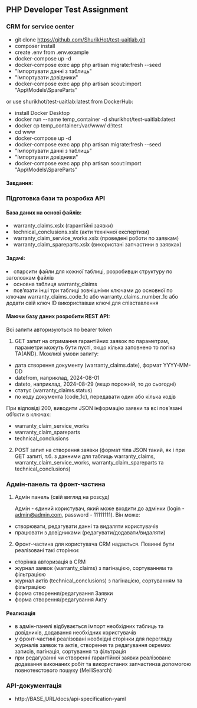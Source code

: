## PHP Developer Test Assignment
### CRM for service center

- git clone https://github.com/ShurikHot/test-uaitlab.git
- composer install
- create .env from .env.example
- docker-compose up -d
- docker-compose exec app php artisan migrate:fresh --seed
- "Імпортувати данні з таблиць"
- "Імпортувати довідники"
- docker-compose exec app php artisan scout:import "App\Models\SpareParts"

or use shurikhot/test-uaitlab:latest from DockerHub:
- install Docker Desktop
- docker run --name temp_container -d shurikhot/test-uaitlab:latest
- docker cp temp_container:/var/www/ d:\test
- cd www
- docker-compose up -d
- docker-compose exec app php artisan migrate:fresh --seed
- "Імпортувати данні з таблиць"
- "Імпортувати довідники"
- docker-compose exec app php artisan scout:import "App\Models\SpareParts"

#### Завдання:

### Підготовка бази та розробка API

#### База даних на основі файлів:
<li>warranty_claims.xslx (гарантійні заявки)</li>
<li>technical_conclusions.xslx (акти технічної експертизи)</li>
<li>warranty_claim_service_works.xslx (проведені роботи по заявкам)</li>
<li>warranty_claim_spareparts.xslx (використані запчастини в заявках)</li>

#### Задачі:
<li>спарсити файли для кожної таблиці, розробивши структуру по заголовкам файлів</li>
<li>основна таблиця warranty_claims</li>
<li>пов’язати інші три таблиці зовнішніми ключами до основної по ключам warranty_claims_code_1c або warranty_claims_number_1c або додати свій ключ ID використавши ключі для співставлення</li>

#### Маючи базу даних розробити REST API:
Всі запити авторизуються по bearer token

1.  GET запит на отримання гарантійних заявок по параметрам, параметри можуть бути пусті, якщо кілька заповнено то логіка ТА(AND). Можливі умови запиту:
    
- дата створення документу (warranty_claims.date), формат YYYY-MM-DD
- datefrom, наприклад, 2024-08-01
- dateto, наприклад, 2024-08-29 (якщо порожній, то до сьогодні)
- статус (warranty_claims.status)
- по коду документа (code_1c), передавати один або кілька кодів

При відповіді 200, виводити JSON інформацію заявки та всі пов’язані об’єкти в ключах:
- warranty_claim_service_works
- warranty_claim_spareparts
- technical_conclusions

2. POST запит на створення заявки (формат тіла JSON такий, як і при GET запиті, т.б. з данними для таблиць warranty_claims, warranty_claim_service_works, warranty_claim_spareparts та technical_conclusions)

### Адмін-панель та фронт-частина

1.  Адмін панель (свій вигляд на розсуд)

    Адмін - єдиний користувач, який може входити до адмінки (login - admin@admin.com, password - 11111111). Він може:
- створювати, редагувати данні та видаляти користувачів
- працювати з довідниками (редагувати/додавати/видаляти)


2. Фронт-частина для користувача CRM надається. Повинні бути реалізовані такі сторінки:
- сторінка авторизація в CRM
- журнал заявок (warranty_claims) з пагінацією, сортуванням та фільтрацією
- журнал актів (technical_conclusions) з пагінацією, сортуванням та фільтрацією
- форма створення/редагування Заявки
- форма створення/редагування Акту

#### Реализація
- в адмін-панелі відбувається імпорт необхідних таблиць та довідників, додавання необхідних користувачів
- у фронт-частині реалізовані необхідні сторінки для перегляду журналів заявок та актів,  створення та редагування окремих записів, пагінація, сортування та фільтрація
- при редагуванні чи створенні гарантійної заявки реалізоване додавання виконаних робіт та використаних запчастинза допомогою повнотекстового пошуку (MeiliSearch) 



### API-документація

- http://BASE_URL/docs/api-specification-yaml
